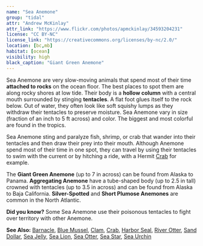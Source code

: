```yaml
---
name: "Sea Anemone"
group: "tidal"
attr: "Andrew McKinlay"
attr_link: "https://www.flickr.com/photos/apmckinlay/34593204231"
license: "CC BY-NC"
license_link: "https://creativecommons.org/licenses/by-nc/2.0/"
location: [bc,mb]
habitat: [ocean]
visibility: high
black_caption: "Giant Green Anemone"
---
```

Sea Anemone are very slow-moving animals that spend most of their time **attached to rocks** on the ocean floor. The best places to spot them are along rocky shores at low tide. Their body is a **hollow column** with a central mouth surrounded by stinging **tentacles**. A flat foot glues itself to the rock below. Out of water, they often look like soft squishy lumps as they withdraw their tentacles to preserve moisture. Sea Anemone vary in size (fraction of an inch to 5 ft across) and color. The biggest and most colorful are found in the tropics.

Sea Anemone sting and paralyze fish, shrimp, or crab that wander into their tentacles and then draw their prey into their mouth. Although Anemone spend most of their time in one spot, they can travel by using their tentacles to swim with the current or by hitching a ride, with a Hermit [Crab](/animals/crab/) for example.

The **Giant Green Anemone** (up to 7 in across) can be found from Alaska to Panama. **Aggregating Anemone** have a tube-shaped body (up to 2.5 in tall) crowned with tentacles (up to 3.5 in across) and can be found from Alaska to Baja California. **Silver-Spotted** and **Short Plumose Anemones** are common in the North Atlantic.

**Did you know?** Some Sea Anemone use their poisonous tentacles to fight over territory with other Anemone.

<!-- generated, do not edit -->
**See Also:**
[Barnacle](/animals/barnacle/),
[Blue Mussel](/animals/blumussel/),
[Clam](/animals/clam/),
[Crab](/animals/crab/),
[Harbor Seal](/animals/harbseal/),
[River Otter](/animals/rivotter/),
[Sand Dollar](/animals/sandolr/),
[Sea Jelly](/animals/seajelly/),
[Sea Lion](/animals/sealion/),
[Sea Otter](/animals/seaotter/),
[Sea Star](/animals/seastar/),
[Sea Urchin](/animals/seaurch/)
